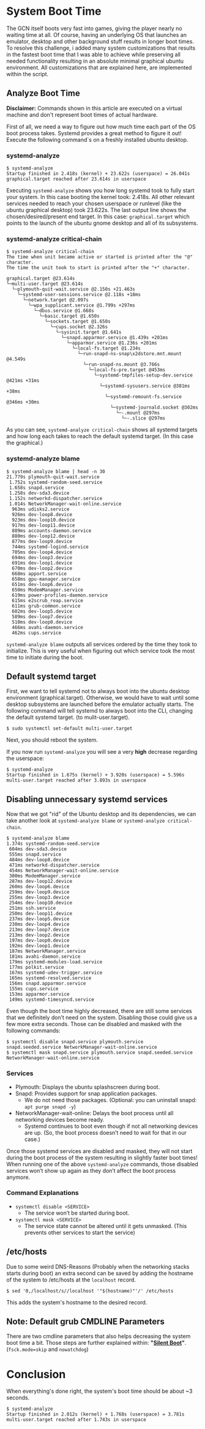 # System Boot Time 
The GCN itself boots very fast into games, giving the player nearly no waiting time at all. Of course, having an underlying OS that launches an emulator, desktop and other background stuff results in longer boot times. To resolve this challenge, i added many system customizations that results in the fastest boot time that I was able to achieve while preserving all needed functionality resulting in an absolute minimal graphical ubuntu environment. All customizations that are explained here, are implemented within the script.

## Analyze Boot Time

**Disclaimer:** Commands shown in this article are executed on a virtual machine and don't represent boot times of actual hardware.

First of all, we need a way to figure out how much time each part of the OS boot process takes. 
Systemd provides a great method to figure it out! Execute the following command`s on a freshly installed ubuntu desktop.

### systemd-analyze
```
$ systemd-analyze
Startup finished in 2.418s (kernel) + 23.622s (userspace) = 26.041s
graphical.target reached after 23.614s in userspace
```
Executing `systemd-analyze` shows you how long systemd took to fully start your system. In this case booting the kernel took: 2.418s. All other relevant services needed to reach your chosen userspace or runlevel (like the ubuntu graphical desktop) took 23.622s. The last output line shows the chosen/desired/present end target. In this case: `graphical.target` which points to the launch of the ubuntu gnome desktop and all of its subsystems.

### systemd-analyze critical-chain
```
$ systemd-analyze critical-chain
The time when unit became active or started is printed after the "@" character.
The time the unit took to start is printed after the "+" character.

graphical.target @23.614s
└─multi-user.target @23.614s
  └─plymouth-quit-wait.service @2.150s +21.463s
    └─systemd-user-sessions.service @2.118s +18ms
      └─network.target @2.097s
        └─wpa_supplicant.service @1.799s +297ms
          └─dbus.service @1.668s
            └─basic.target @1.650s
              └─sockets.target @1.650s
                └─cups.socket @2.326s
                  └─sysinit.target @1.641s
                    └─snapd.apparmor.service @1.439s +201ms
                      └─apparmor.service @1.236s +201ms
                        └─local-fs.target @1.234s
                          └─run-snapd-ns-snap\x2dstore.mnt.mount @4.549s
                            └─run-snapd-ns.mount @3.766s
                              └─local-fs-pre.target @453ms
                                └─systemd-tmpfiles-setup-dev.service @421ms +31ms
                                  └─systemd-sysusers.service @381ms +38ms
                                    └─systemd-remount-fs.service @346ms +30ms
                                      └─systemd-journald.socket @302ms
                                        └─-.mount @297ms
                                          └─-.slice @297ms
``` 
As you can see, `systemd-analyze critical-chain` shows all systemd targets and how long each takes to reach the default systemd target. (In this case the graphical.)

### systemd-analyze blame
```
$ systemd-analyze blame | head -n 30
21.779s plymouth-quit-wait.service
 1.752s systemd-random-seed.service
 1.658s snapd.service
 1.258s dev-sda3.device
 1.152s networkd-dispatcher.service
 1.014s NetworkManager-wait-online.service
  963ms udisks2.service
  926ms dev-loop8.device
  923ms dev-loop10.device
  917ms dev-loop11.device
  889ms accounts-daemon.service
  880ms dev-loop12.device
  877ms dev-loop9.device
  744ms systemd-logind.service
  705ms dev-loop4.device
  694ms dev-loop3.device
  691ms dev-loop1.device
  670ms dev-loop2.device
  668ms apport.service
  658ms gpu-manager.service
  651ms dev-loop6.device
  650ms ModemManager.service
  619ms power-profiles-daemon.service
  615ms e2scrub_reap.service
  611ms grub-common.service
  602ms dev-loop5.device
  589ms dev-loop7.device
  510ms dev-loop0.device
  466ms avahi-daemon.service
  462ms cups.service
```
`systemd-analyze blame` outputs all services ordered by the time they took to initialize. This is very useful when figuring out which service took the most time to initiate during the boot.

## Default systemd target
First, we want to tell systemd not to always boot into the ubuntu desktop environment (graphical.target). Otherwise, we would have to wait until some desktop subsystems are launched before the emulator actually starts.
The following command will tell systemd to always boot into the CLI, changing the default systemd target. (to mulit-user.target).
```
$ sudo systemctl set-default multi-user.target
```
Next, you should reboot the system. 

If you now run `systemd-analyze` you will see a very **high** decrease regarding the userspace:
```
$ systemd-analyze
Startup finished in 1.675s (kernel) + 3.920s (userspace) = 5.596s
multi-user.target reached after 3.893s in userspace
```

## Disabling unnecessary systemd services
Now that we got "rid" of the Ubuntu desktop and its dependencies, we can take another look at `systemd-analyze blame` or `systemd-analyze critical-chain`.
```
$ systemd-analyze blame
1.374s systemd-random-seed.service
 604ms dev-sda3.device
 555ms snapd.service
 484ms dev-loop8.device
 471ms networkd-dispatcher.service
 454ms NetworkManager-wait-online.service
 300ms ModemManager.service
 287ms dev-loop12.device
 260ms dev-loop6.device
 259ms dev-loop9.device
 255ms dev-loop3.device
 254ms dev-loop10.device
 251ms ssh.service
 250ms dev-loop11.device
 237ms dev-loop5.device
 230ms dev-loop4.device
 213ms dev-loop7.device
 213ms dev-loop2.device
 197ms dev-loop0.device
 192ms dev-loop1.device
 187ms NetworkManager.service
 181ms avahi-daemon.service
 179ms systemd-modules-load.service
 177ms polkit.service
 167ms systemd-udev-trigger.service
 165ms systemd-resolved.service
 156ms snapd.apparmor.service
 155ms cups.service
 153ms apparmor.service
 149ms systemd-timesyncd.service
```
Even though the boot time highly decreased, there are still some services that we definitely don’t need on the system. Disabling those could give us a few more extra seconds. Those can be disabled and masked with the following commands:
```
$ systemctl disable snapd.service plymouth.service snapd.seeded.service NetworkManager-wait-online.service
$ systemctl mask snapd.service plymouth.service snapd.seeded.service NetworkManager-wait-online.service
```

### Services
- Plymouth: Displays the ubuntu splashscreen during boot.
- Snapd: Provides support for snap application packages.
  - We do not need those packages. (Optional: you can uninstall snapd: `apt purge snapd -y`)
- NetworkManager-wait-online: Delays the boot process until all networking devices become ready.
  - Systemd continues to boot even though if not all networking devices are up. (So, the boot process doesn’t need to wait for that in our case.)

Once those systemd services are disabled and masked, they will not start during the boot process of the system resulting in slightly faster boot times! When running one of the above `systemd-analyze` commands, those disabled services won’t show up again as they don’t affect the boot process anymore. 

### Command Explanations
- `systemctl disable <SERVICE>`
  - The service won’t be started during boot.
- `systemctl mask <SERVICE>`
  - The service state cannot be altered until it gets unmasked. (This prevents other services to start the service)

## /etc/hosts
Due to some weird DNS-Reasons (Probably when the networking stacks starts during boot) an extra second can be saved by adding the hostname of the system to /etc/hosts at the `localhost` record.
```
$ sed '0,/localhost/s//localhost '"$(hostname)"'/' /etc/hosts
```
This adds the system's hostname to the desired record.

## Note: Default grub CMDLINE Parameters
There are two cmdline parameters that also helps decreasing the system boot time a bit. Those steps are further explained within: **"[Silent Boot](1.1.2%20-%20Silent%20Boot.md)"**. (`fsck.mode=skip` and `nowatchdog`)

# Conclusion
When everything's done right, the system's boot time should be about ~3 seconds.
```
$ systemd-analyze
Startup finished in 2.012s (kernel) + 1.768s (userspace) = 3.781s
multi-user.target reached after 1.743s in userspace
```
